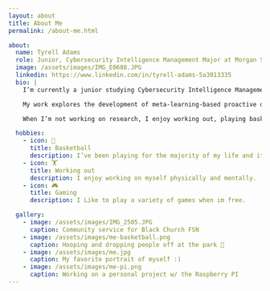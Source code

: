 ```yaml
---
layout: about
title: About Me
permalink: /about-me.html

about:
  name: Tyrell Adams
  role: Junior, Cybersecurity Intelligence Management Major at Morgan State University 
  image: /assets/images/IMG_E0688.JPG
  linkedin: https://www.linkedin.com/in/tyrell-adams-5a3013335
  bio: |
    I’m currently a junior studying Cybersecurity Intelligence Management at Morgan State University in Baltimore, Maryland. I expect to graduate in 2027.

    My work explores the development of meta-learning-based proactive defence systems in order to predict unforeseen adversarial attacks.

    When I’m not working on research, I enjoy working out, playing basketball, gaming during my free time, and I like to partake in community service.

  hobbies:
    - icon: 🏀
      title: Basketball
      description: I’ve been playing for the majority of my life and it's one of my main passions.
    - icon: 🏋️
      title: Working out
      description: I enjoy working on myself physically and mentally.
    - icon: 🎮
      title: Gaming
      description: I Like to play a variety of games when im free.

  gallery:
    - image: /assets/images/IMG_2505.JPG
      caption: Community service for Black Church FSN
    - image: /assets/images/me-basketball.png
      caption: Hooping and dropping people off at the park 🏀
    - image: /assets/images/me.jpg
      caption: My favorite portrait of myself :)
    - image: /assets/images/me-pi.png
      caption: Working on a personal project w/ the Raspberry PI
---
```

